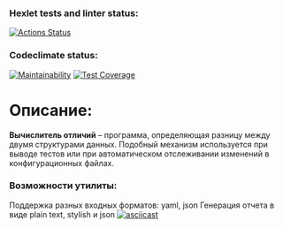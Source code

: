### Hexlet tests and linter status:
[![Actions Status](https://github.com/Bnkyzhki/frontend-project-46/actions/workflows/hexlet-check.yml/badge.svg)](https://github.com/Bnkyzhki/frontend-project-46/actions)
### Codeclimate status:
[![Maintainability](https://api.codeclimate.com/v1/badges/e5801e39b489005836aa/maintainability)](https://codeclimate.com/github/Bnkyzhki/frontend-project-46/maintainability)
[![Test Coverage](https://api.codeclimate.com/v1/badges/e5801e39b489005836aa/test_coverage)](https://codeclimate.com/github/Bnkyzhki/frontend-project-46/test_coverage)
# Описание:
**Вычислитель отличий** – программа, определяющая разницу между двумя структурами данных. Подобный механизм используется при выводе тестов или при автоматическом отслеживании изменений в конфигурационных файлах.

### Возможности утилиты:

Поддержка разных входных форматов: yaml, json
Генерация отчета в виде plain text, stylish и json
[![asciicast](https://asciinema.org/a/GpHkwNLbukM1D3qXn8mkxoUN6.svg)](https://asciinema.org/a/GpHkwNLbukM1D3qXn8mkxoUN6)
